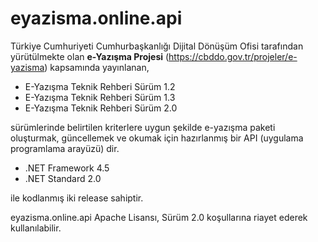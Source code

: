 # eyazisma.online.api
Türkiye Cumhuriyeti Cumhurbaşkanlığı Dijital Dönüşüm Ofisi tarafından yürütülmekte olan **e-Yazışma Projesi** (https://cbddo.gov.tr/projeler/e-yazisma) kapsamında yayınlanan,

* E-Yazışma Teknik Rehberi Sürüm 1.2 
* E-Yazışma Teknik Rehberi Sürüm 1.3
* E-Yazışma Teknik Rehberi Sürüm 2.0 

sürümlerinde belirtilen kriterlere uygun şekilde e-yazışma paketi oluşturmak, güncellemek ve okumak için hazırlanmış bir API (uygulama programlama arayüzü) dir.

* .NET Framework 4.5
* .NET Standard 2.0

ile kodlanmış iki release sahiptir.

eyazisma.online.api Apache Lisansı, Sürüm 2.0 koşullarına riayet ederek kullanılabilir.


